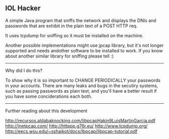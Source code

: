 IOL Hacker
-----------------------------------------------------------------------------------------------------------

A simple Java program that sniffs the network and displays the DNIs and passwords that are exhibit in the plain text of a POST HTTP req.

It uses tcpdump for sniffing so it must be installed on the machine.

Another possible implementations might use jpcap library, but it's not longer supported and needs andother software to be installed to work.
If you know about another similar library for sniffing please tell :)

-------------------------------------------------------------------------------------
Why did I do this?

To show why it is so important to CHANGE PERIODICALLY your passwords in your accounts. There are many leaks and bugs in the secutiry systems, such as passing passwords as plain text, and you'll have a better result if you have some conciderations each both.

-------------------------------------------------------------------------------------

Further reading about this development

http://recursos.aldabaknocking.com/libpcapHakin9LuisMartinGarcia.pdf
http://jnetpcap.com/
http://httppp.g76r.eu/
http://www.tcpdump.org/
http://eecs.wsu.edu/~sshaikot/docs/lbpcap/libpcap-tutorial.pdf
